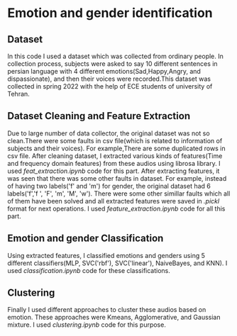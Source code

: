 # Emotion and gender identification 
## Dataset
In this code I used a dataset which was collected from ordinary people. In collection process, subjects were asked to say 10 different sentences in persian language with 4 different emotions(Sad,Happy,Angry, and dispassionate), and then their voices were recorded.This dataset was collected in spring 2022 with the help of ECE students of university of Tehran.

## Dataset Cleaning and Feature Extraction
Due to large number of data collector, the original dataset was not so clean.There were some faults in csv file(which is related to information of subjects and their voices). For example,There are some duplicated rows in csv file. After cleaning dataset, I extracted various kinds of features(Time and frequency domain features) from these audios using librosa library. I used *feat_extraction.ipynb* code for this part.
After extracting features, it was seen that there was some other faults in dataset. For example, instead of having two labels('f' and 'm') for gender, the original dataset had 6 labels('f','f ', 'F', 'm', 'M', 'w'). There were some other simillar faults which all of them have been solved and all extracted features were saved in *.pickl* format for next operations. I used *feature_extraction.ipynb* code for all this part.

## Emotion and gender Classification 
Using extracted features, I classified emotions and genders using 5 different classifiers(MLP, SVC('rbf'), SVC('linear'), NaiveBayes, and KNN). I used *classification.ipynb* code for these classifications.    

## Clustering 
Finally I used different approaches to cluster these audios based on emotion. These approaches were Kmeans, Agglomerative, and Gaussian mixture. I used *clustering.ipynb* code for this purpose.      
